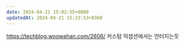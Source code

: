 ```yaml
---
date: 2024-04-21 15:02:55+0000
updatedAt: 2024-04-21 15:23:53+8360
---
```

https://techblog.woowahan.com/2606/
커스텀 익셉션에서는 안터지는듯